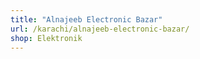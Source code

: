 ```yaml
---
title: "Alnajeeb Electronic Bazar"
url: /karachi/alnajeeb-electronic-bazar/
shop: Elektronik
---
```

